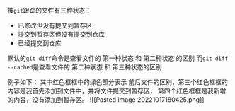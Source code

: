 被`git`跟踪的文件有三种状态：
- 已修改但没有提交到暂存区
- 提交到暂存区但没有提交到仓库
- 已经提交到仓库

默认的`git diff`命令是查看文件的 第一种状态 和 第二种状态 的区别
而`git diff --cached`是查看文件的 第二种状态 和 第三种状态的区别

例子如下：
其中红色框框中的绿色部分表示 前后文件的区别，第三个红色框框的内容是我首先添加到文件中，并将文件提交到暂存区， 第四个红色框框是我新增的内容，没有添加到暂存区。
![[Pasted image 20221017180425.png]]